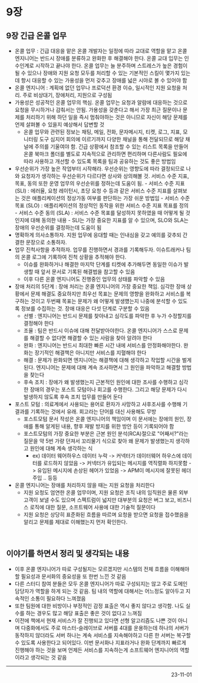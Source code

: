 # 9장

## 9장 긴급 온콜 업무
- 온콜 업무 : 긴급 대응을 맡은 온콜 개발자는 일정에 따라 교대로 역할을 맡고 온콜 엔지니어는 반드시 장애를 분류하고 완화한 후 해결해야 한다. 온콜 교대 입무는 인수인계로 시작하고 끝나야 한다. 온콜 업무는 늘 분주하며 스트레스가 높은 경험이 될 수 있으나 장애와 지원 요청 모두를 처리할 수 있는 기본적인 스킬이 몇가지 있는데 항시 대응할 수 있는 가용성을 먼저 갖추고 장애를 넓은 시야로 볼 수 있어야 함
- 온콜 엔지니어 : 계획에 없던 업무나 프로덕션 환경 이슈, 일시적인 지원 요청을 처리. 주로 비상대기, 장애처리, 지원으로 구성됨
- 가용성은 성공적인 온콜 업무의 핵심. 온콜 업무는 요청과 알람에 대응하는 것으로 요청을 무시하거나 감춰서는 안됨. 가용성을 갖춘다고 해서 가장 최근 질문이나 문제를 처리하기 위해 하던 일을 즉시 멈춰야하는 것은 아니므로 자신이 해당 문제를 언제 살펴볼 수 있을지 예상해서 답변할 것
    - 온콜 업무와 관련된 정보는 채팅, 메일, 전화, 문자메시지, 티켓, 로그, 지표, 모니터링 도구 심지어 회의에 이르기까지 다양한 채널을 통해 전달되므로 해당 채널에 주의를 기울여야 함. 긴급 상황에서 참조할 수 있는 리스트 목록을 만들어 온콜 북마크 폴더를 별도로 지속적으로 관리하면 편리하며 다른사람도 필요에 따라 사용하고 개선할 수 있도록 목록을 팀과 공유하는 것도 좋은 방법임
- 우선순위가 가장 높은 작업부터 시작해라. 우선순위는 영향도에 따라 결정되므로 나와 요청자가 생각하는 우선순위가 다르다면 상사와 상의해볼 것. 서비스 수준 지표, 목표, 동의 또한 운영 업무의 우선순위를 정하는데 도움이 됨. 
        - 서비스 수준 지표 (SLI) : 에러율, 요청 레이턴시, 초당 요청 수 등과 같은 서비스 수준 지표를 살펴보는 것은 애플리케이션의 정상가동 여부를 판단하는 가장 쉬운 방법임
        - 서비스 수준 목표 (SLO) : 애플리케이션의 정상적인 동작을 위한 서비스 수준 지표 목표를 정의
        - 서비스 수준 동의 (SLA) : 서비스 수준 목표를 달성하지 못하였을 때 어떻게 될 것인지에 대해 동의한 내용
        - SLI는 가장 중요한 지표를 알 수 있으며, SLO와 SLA는 장애의 우선순위를 결정하는데 도움이 됨
- 명확하게 의사소통하자. 지원 업무에 응대할 때는 인내심을 갖고 예의를 갖추되 간결한 문장으로 소통하자.
- 업무 진척사항을 추적하자. 업무를 진행하면서 경과를 기록해두자. 이슈트래커나 팀의 온콜 로그에 기록하여 진척 상황을 추적해야 한다.
    - 이슈를 완화하거나 해결한 마지막 단계를 티켓에 추가해두면 동일한 이슈가 발생할 때 앞서 문서로 기록된 해결법을 참고할 수 있음
    - 이후 다른 온콜 엔지니어도 진행중인 업무의 상태를 파악할 수 있음
- 장애 처리의 5단계 : 장애 처리는 온콜 엔지니어의 가장 중요한 책임. 심각한 장애 상황에서 문제 해결도 중요하지만 최우선 목표는 문제의 영향을 완화하고 서비스를 복구하는 것이고 두번째 목표는 문제가 왜 어떻게 발생헀는지 나중에 분석할 수 있도록 정보를 수집하는 것. 장애 대응은 다섯 단계로 구분할 수 있음
    - 선별 : 엔지니어는 반드시 문제를 찾아내고 심각도를 파악한 후 누가 수정할지를 결정해야 한다
    - 조율 : 팀은 반드시 이슈에 대해 전달받아야한다. 온콜 엔지니어가 스스로 문제를 해결할 수 없다면 해결할 수 있는 사람을 찾아 알려야 한다
    - 완화 : 엔지니어는 반드시 최대한 빠른 시간 내에 서비스를 안정화해야한다. 완화는 장기적인 해결책은 아니지만 서비스를 지혈해야 한다
    - 해결 : 문제가 완화되면 엔지니어는 해결책에 대해 생각하고 작업할 시간을 벌게된다. 엔지니어는 문제에 대해 계속 조사하면서 그 원인을 파악하고 해결할 방법을 찾는다
    - 후속 조치 : 장애가 왜 발생했는지 근본적인 원인에 대한 조사를 수행하고 심각한 장애의 경우는 포스트 모텀이나 회고를 수행한다. 그리고 해당 문제가 다시 발생하지 않도록 후속 조치 업무를 만들어 둔다
- 포스트 모텀 : 의료계에서 사용되는 용어로 환자가 사망하고 사후조사를 수행해 기 결과를 기록하는 것에서 유래. 회고라는 단어를 대신 사용해도 무방
    - 포스트모텀 문서 작성은 온콜 엔지니어의 책임이며 이 문서에는 장애의 원인, 장애를 통해 알게된 내용, 향후 재발 방지를 위한 방안 등이 기록되어야 함
    - 포스트모텀의 가장 중요한 부분은 근본 원인 분석(RCA)절으로 "어째서?"라는 질문을 약 5번 가량 던져서 꼬리물기 식으로 찾아 왜 문제가 발생했는지 생각하고 원인에 대해 계속 생각하는 식
        - ex) 데이터 웨어하우스 데이터 누락 -> 커넥터가 데이터웨어 하우스에 데이터를 로드하지 않았음 -> 커넥터가 유입되는 메시지를 역직렬화 하지못함 -> 유입된 메시지에 손상된 헤어가 있었음 -> APM이 메시지에 잘못된 헤더 주입 .. 등등
- 온콜 엔지니어는 장애를 처리하지 않을 때는 지원 요청을 처리한다
    - 지원 요청도 엄연한 온콜 업무이며, 지원 요청은 조직 내의 임직원은 물론 외부 고객이 보낼 수도 있으며 스펙트럼이 넓지만 대부분의 요청은 버그 보고, 비즈니스 로직에 대한 질문, 소프트웨어 사용에 대한 기술적 질문이다
    - 지원 요청은 상당히 표준화된 흐름을 따르며 요청을 받으면 요청을 접수했음을 알리고 문제를 제대로 이해했는지 먼저 확인한다. 

<br>

## 이야기를 하면서 정리 및 생각되는 내용
- 이후 온콜 엔지니어가 따로 구성될지는 모르겠지만 시스템의 전체 흐름을 이해해야 할 필요성과 문서화의 중요성을 또 한번 느낀 것 같음
- 다른 스터디 참여 분들은 모두 온콜 엔지니어가 따로 구성되지는 않고 주로 도메인 담당자가 역할을 하게 되는 것 같음. 팀 내의 역할에 대해서는 어느정도 알아두고 지속적인 소통이 필요하다 느껴졌음
- 또한 팀원에 대한 비방이나 부정적인 감정 표출은 역시 좋지 않다고 생각함. 나도 실수를 하는 경우도 많고 해당 표출은 좋은 것이 없다고 느껴짐
- 이전에 책에서 현재 서비스가 잘 진행되고 있다면 선형 알고리즘도 나쁜 것이 아니며 다중화에서도 주로 마스터-슬레이브로 서버를 4대를 운용하는데 하나의 서버가 동작하지 않더라도 서버 하나는 계속 서비스를 지속해야하고 다른 한 서버는 복구할 수 있도록 사용한다고 되어있다. 이번 문서화나 지표라거나 완화 단계까지 빠르게 진행해야 하는 것을 보며 언제든 서비스를 지속하는게 소프트웨어 엔지니어의 역할이라고 생각되는 것 같음

---

<div style="text-align: right">23-11-01</div>